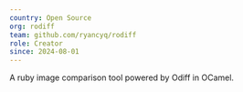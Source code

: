 ```yaml
---
country: Open Source
org: rodiff
team: github.com/ryancyq/rodiff
role: Creator
since: 2024-08-01
---
```


A ruby image comparison tool powered by Odiff in OCamel.